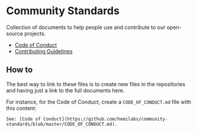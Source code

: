 # Community Standards

Collection of documents to help people use and contribute to our open-source projects.

- [Code of Conduct](./CODE_OF_CONDUCT.md)
- [Contributing Guidelines](./CONTRIBUTING.md)

## How to

The best way to link to these files is to create new files in the repositories and having just a link to the full documents here.

For instance, for the Code of Conduct, create a `CODE_OF_CONDUCT.md` file with this content:

```text
See: [Code of Conduct](https://github.com/hemilabs/community-standards/blob/master/CODE_OF_CONDUCT.md).
```
